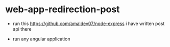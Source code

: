 # web-app-redirection-post
- run this https://github.com/amaldev07/node-express
    i have written post api there

- run any angular application

